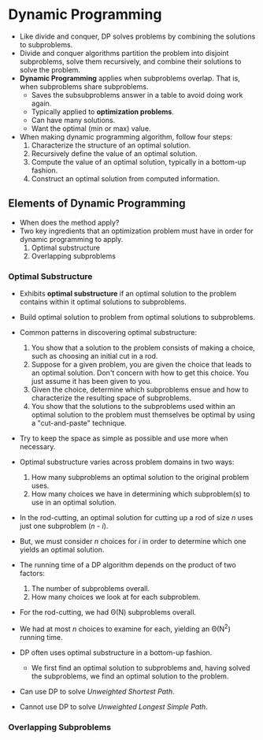 # Dynamic Programming

- Like divide and conquer, DP solves problems by combining the solutions to subproblems.
- Divide and conquer algorithms partition the problem into disjoint subproblems, solve them recursively, and combine their solutions to solve the problem.
- **Dynamic Programming** applies when subproblems overlap. That is, when subproblems share subproblems.
    - Saves the subsubproblems answer in a table to avoid doing work again.
    - Typically applied to **optimization problems**.
    - Can have many solutions.
    - Want the optimal (min or max) value.
- When making dynamic programming algorithm, follow four steps:
    1. Characterize the structure of an optimal solution.
    2. Recursively define the value of an optimal solution.
    3. Compute the value of an optimal solution, typically in a bottom-up fashion.
    4. Construct an optimal solution from computed information.

## Elements of Dynamic Programming

- When does the method apply?
- Two key ingredients that an optimization problem must have in order for dynamic programming to apply.
    1. Optimal substructure
    2. Overlapping subproblems

### Optimal Substructure
- Exhibits **optimal substructure** if an optimal solution to the problem contains within it optimal solutions to subproblems.
- Build optimal solution to problem from optimal solutions to subproblems.
- Common patterns in discovering optimal substructure:
    1. You show that a solution to the problem consists of making a choice, such as choosing an initial cut in a rod.
    2. Suppose for a given problem, you are given the choice that leads to an optimal solution. Don't concern with how to get this choice. You just assume it has been given to you.
    3. Given the choice, determine which subproblems ensue and how to characterize the resulting space of subproblems.
    4. You show that the solutions to the subproblems used within an optimal solution to the problem must themselves be optimal by using a "cut-and-paste" technique.
- Try to keep the space as simple as possible and use more when necessary.

- Optimal substructure varies across problem domains in two ways:
    1. How many subproblems an optimal solution to the original problem uses.
    2. How many choices we have in determining which subproblem(s) to use in an optimal solution.

- In the rod-cutting, an optimal solution for cutting up a rod of size *n* uses just one subproblem (*n* - *i*).
- But, we must consider *n* choices for *i* in order to determine which one yields an optimal solution.

- The running time of a DP algorithm depends on the product of two factors:
    1. The number of subproblems overall.
    2. How many choices we look at for each subproblem.
- For the rod-cutting, we had &Theta;(N) subproblems overall.
- We had at most *n* choices to examine for each, yielding an &Theta;(N<sup>2</sup>) running time.

- DP often uses optimal substructure in a bottom-up fashion.
    - We first find an optimal solution to subproblems and, having solved the subproblems, we find an optimal solution to the problem.

- Can use DP to solve *Unweighted Shortest Path*.
- Cannot use DP to solve *Unweighted Longest Simple Path*.

### Overlapping Subproblems
